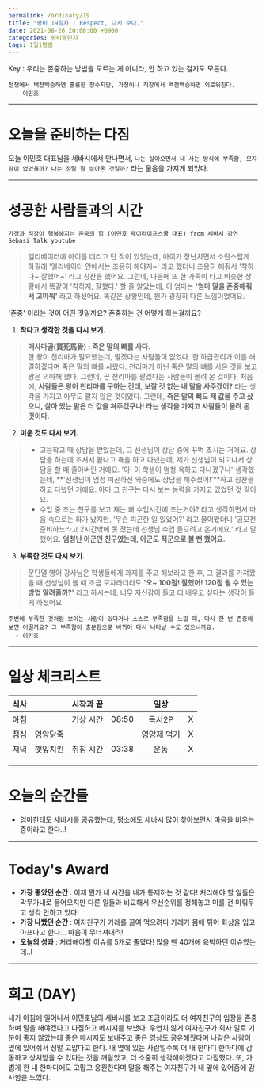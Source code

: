 ```yaml
---
permalink: /ordinary/19
title: "평비 19일차 : Respect, 다시 보다."
date: 2021-08-26 20:00:00 +0900
categories: 평비챌린지
tags: 1일1평범
---  
```

Key : 우리는 존중하는 방법을 모르는 게 아니라, 안 하고 있는 걸지도 모른다.  
```
전쟁에서 백전백승하면 훌륭한 장수지만, 가정이나 직장에서 백전백승하면 외로워진다.
  - 이민호
```

---
# 오늘을 준비하는 다짐
오늘 이민호 대표님을 세바시에서 만나면서, `나는 살아오면서 내 사는 방식에 부족함, 모자람이 없었을까? 나는 정말 잘 살아온 것일까?` 라는 물음을 가지게 되었다. 

---
# 성공한 사람들과의 시간
`가정과 직장이 행복해지는 존중의 힘 (이민호 제이라이프스쿨 대표) from 세바시 강연 Sebasi Talk youtube`  
> 엘리베이터에 아이를 데리고 탄 적이 있었는데, 아이가 장난치면서 소란스럽게 하길래 '엘리베이터 안에서는 조용히 해야지~' 라고 했더니 조용히 해줘서 '착하다~ 잘했어~' 라고 칭찬을 했어요. 그런데, 다음에 또 한 가족이 타고 비슷한 상황에서 똑같이 '착하지, 잘했다.' 할 줄 알았는데, 이 엄마는 **'엄마 말을 존중해줘서 고마워'** 라고 하셨어요. 똑같은 상황인데, 뭔가 굉장히 다른 느낌이었어요.  

'존중' 이라는 것이 어떤 것일까요? 존중하는 건 어떻게 하는걸까요?  

1. **작다고 생각한 것을 다시 보기.**  
> **매사마골(買死馬骨) : 죽은 말의 뼈를 사다.**  
> 한 왕이 천리마가 필요했는데, 팔겠다는 사람들이 없었다. 한 하급관리가 이를 해결하겠다며 죽은 말의 뼈를 사왔다. 천리마가 아닌 죽은 말의 뼈를 사온 것을 보고 왕은 의아해 했다. 그런데, 곧 천리마를 팔겠다는 사람들이 몰려 온 것이다. 처음에, **사람들은 왕이 천리마를 구하는 건데, 보잘 것 없는 내 말을 사주겠어?** 라는 생각을 가지고 아무도 팔지 않은 것이었다. 그런데, **죽은 말의 뼈도 제 값을 주고 샀으니, 살아 있는 말은 더 값을 쳐주겠구나! 라는 생각을 가지고 사람들이 몰려 온 것이다.**  

2. **미운 것도 다시 보기.**
> - 고등학교 때 상담을 받았는데, 그 선생님이 상담 중에 꾸벅 조시는 거에요. 상담을 하는데 조셔서 끝나고 욕을 하고 다녔는데, 제가 선생님이 되고나서 상담을 할 때 졸아버린 거에요. '아! 이 학생이 엄청 욕하고 다니겠구나' 생각했는데, **'선생님이 엄청 피곤하신 와중에도 상담을 해주셨어!'**하고 칭찬을 하고 다녔던 거에요. 아마 그 친구는 다시 보는 능력을 가지고 있었던 것 같아요.  
> - 수업 중 조는 친구를 보고 쟤는 왜 수업시간에 조는거야? 라고 생각하면서 마음 속으로는 화가 났지만, '무슨 피곤한 일 있었어?' 라고 물어봤더니 '공모전 준비하느라고 2시간밖에 못 잤는데 선생님 수업 들으려고 온거에요.' 라고 말했어요. **엄청난 아군인 친구였는데, 아군도 적군으로 볼 뻔 했어요.**

3. **부족한 것도 다시 보기.**  
> 문단열 영어 강사님은 학생들에게 과제를 주고 해보라고 한 후, 그 결과를 가져왔을 때 선생님이 볼 때 조금 모자라더라도 **'오~ 100점! 잘했어! 120점 될 수 있는 방법 알려줄까?'** 라고 하시는데, 너무 자신감이 들고 더 배우고 싶다는 생각이 들게 하셨어요.

```
주변에 부족한 것처럼 보이는 사람이 있다거나 스스로 부족함을 느낄 때, 다시 한 번 존중해보면 어떨까요? 그 부족함이 충분함으로 바뀌어 다시 나타날 수도 있으니까요.
  - 이민호
```

---
# 일상 체크리스트

| 식사 |  | 시작과 끝 |  | 일상 |  |
|:----:|:----:|:----:|:----:|:----:|:----:|
| 아침 |  | 기상 시간 | 08:50 | 독서2P | X |
| 점심 | 영양닭죽 |  |  | 영양제 먹기 | X |
| 저녁 | 깻잎치킨 | 취침 시간 | 03:38 | 운동 | X |

---
# 오늘의 순간들
- 엄마한테도 세바시를 공유했는데, 평소에도 세바시 많이 찾아보면서 마음을 비우는 중이라고 한다..!

---
# Today's Award
- **가장 좋았던 순간** : 이제 뭔가 내 시간을 내가 통제하는 것 같다! 처리해야 할 일들은 막무가내로 들어오지만 다른 일들과 비교해서 우선순위를 정해놓고 미룰 건 미뤄두고 생각 안하고 있다!
- **가장 나빴던 순간** : 여자친구가 카레를 끓여 먹으려다 카레가 몸에 튀어 화상을 입고 아프다고 한다... 마음이 무너져내려!
- **오늘의 성과** : 처리해야할 이슈를 5개로 줄였다! 많을 땐 40개에 육박하던 이슈였는데..!

---
# 회고 (DAY)
내가 아침에 일어나서 이민호님의 세바시를 보고 조금이라도 더 여자친구의 입장을 존중하며 말을 해야겠다고 다짐하고 메시지를 보냈다. 우연치 않게 여자친구가 회사 일로 기분이 좋지 않았는데 좋은 메시지도 보내주고 좋은 영상도 공유해줬다며 나같은 사람이 옆에 있어줘서 정말 고맙다고 한다. 내 옆에 있는 사람일수록 더 내 한마디 한마디에 감동하고 상처받을 수 있다는 것을 깨달았고, 더 소중히 생각해야겠다고 다짐했다. 또, 가볍게 한 내 한마디에도 고맙고 응원한다며 말을 해주는 여자친구가 내 옆에 있어줌에 감사함을 느꼈다.